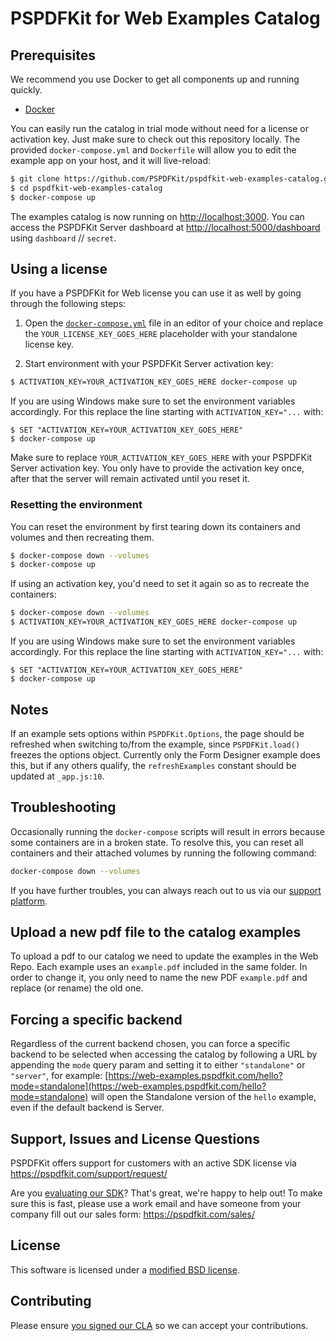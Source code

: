 # PSPDFKit for Web Examples Catalog

## Prerequisites

We recommend you use Docker to get all components up and running quickly.

- [Docker](https://www.docker.com/community-edition)

You can easily run the catalog in trial mode without need for a license or activation key. Just make sure to check out this repository locally. The provided `docker-compose.yml` and `Dockerfile` will allow you to edit the example app on your host, and it will live-reload:

```sh
$ git clone https://github.com/PSPDFKit/pspdfkit-web-examples-catalog.git
$ cd pspdfkit-web-examples-catalog
$ docker-compose up
```

The examples catalog is now running on [http://localhost:3000](http://localhost:3000). You can access the PSPDFKit Server dashboard at [http://localhost:5000/dashboard](http://localhost:5000/dashboard) using `dashboard` // `secret`.

## Using a license

If you have a PSPDFKit for Web license you can use it as well by going through the following steps:

1. Open the [`docker-compose.yml`](docker-compose.yml) file in an editor of your choice and replace the `YOUR_LICENSE_KEY_GOES_HERE` placeholder with your standalone license key.

2. Start environment with your PSPDFKit Server activation key:

```sh
$ ACTIVATION_KEY=YOUR_ACTIVATION_KEY_GOES_HERE docker-compose up
```

If you are using Windows make sure to set the environment variables accordingly. For this replace the line starting with `ACTIVATION_KEY="...` with:

```shell
$ SET "ACTIVATION_KEY=YOUR_ACTIVATION_KEY_GOES_HERE"
$ docker-compose up
```

Make sure to replace `YOUR_ACTIVATION_KEY_GOES_HERE` with your PSPDFKit Server activation key. You only have to provide the activation key once, after that the server will remain activated until you reset it.

### Resetting the environment

You can reset the environment by first tearing down its containers and volumes and then recreating them.

```sh
$ docker-compose down --volumes
$ docker-compose up
```

If using an activation key, you'd need to set it again so as to recreate the containers:

```sh
$ docker-compose down --volumes
$ ACTIVATION_KEY=YOUR_ACTIVATION_KEY_GOES_HERE docker-compose up
```

If you are using Windows make sure to set the environment variables accordingly. For this replace the line starting with `ACTIVATION_KEY="...` with:

```shell
$ SET "ACTIVATION_KEY=YOUR_ACTIVATION_KEY_GOES_HERE"
$ docker-compose up
```

## Notes

If an example sets options within `PSPDFKit.Options`, the page should be
refreshed when switching to/from the example, since `PSPDFKit.load()` freezes
the options object. Currently only the Form Designer example does this, but if
any others qualify, the `refreshExamples` constant should be updated at
`_app.js:10`.

## Troubleshooting

Occasionally running the `docker-compose` scripts will result in errors because some containers are in a broken state. To resolve this, you can reset all containers and their attached volumes by running the following command:

```sh
docker-compose down --volumes
```

If you have further troubles, you can always reach out to us via our [support platform](https://pspdfkit.com/support/request).

## Upload a new pdf file to the catalog examples

To upload a pdf to our catalog we need to update the examples in the Web Repo.
Each example uses an `example.pdf` included in the same folder. In order to change it, you only need to name the new PDF `example.pdf` and replace (or rename) the old one.

## Forcing a specific backend

Regardless of the current backend chosen, you can force a specific backend to be selected when accessing the catalog by following a URL by appending the `mode` query param and setting it to either `"standalone"` or `"server"`, for example: [https://web-examples.pspdfkit.com/hello?mode=standalone](https://web-examples.pspdfkit.com/hello?mode=standalone) will open the Standalone version of the `hello` example, even if the default backend is Server.

## Support, Issues and License Questions

PSPDFKit offers support for customers with an active SDK license via https://pspdfkit.com/support/request/

Are you [evaluating our SDK](https://pspdfkit.com/try/)? That's great, we're happy to help out! To make sure this is fast, please use a work email and have someone from your company fill out our sales form: https://pspdfkit.com/sales/

## License

This software is licensed under a [modified BSD license](LICENSE).

## Contributing

Please ensure [you signed our CLA](https://pspdfkit.com/guides/web/current/miscellaneous/contributing/) so we can accept your contributions.
